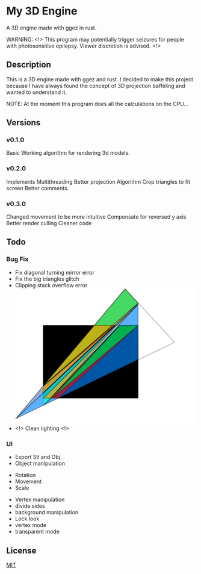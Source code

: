 # My 3D Engine
A 3D engine made with ggez in rust.

WARNING: <!> This program may potentially trigger seizures for people with photosensitive epilepsy. Viewer discretion is advised. <!>

## Description
This is a 3D engine made with ggez and rust. I decided to make this project because I have always found the concept of 3D projection baffeling and wanted to understand it.

NOTE: At the moment this program does all the calculations on the CPU...

## Versions
### v0.1.0
Basic Working algorithm for rendering 3d models.

### v0.2.0
Implements Multithreading
Better projection Algorithm
Crop triangles to fit screen
Better comments.

### v0.3.0
Changed movement to be more intuitive
Compensate for reversed y axis
Better render culling
Cleaner code

## Todo
 ### Bug Fix
 - Fix diagonal turning mirror error
 - Fix the big triangles glitch
 - Clipping stack overflow error
![overflow](img/clipping_err.png)
 - <!> Clean lighting <!>
 ### UI
  + Export Stl and Obj
  + Object manipulation
   - Rotation
   - Movement
   - Scale
  + Vertex manipulation
  + divide sides
  + background manipulation
  + Lock look
  + vertex mode
  + transparent mode

## License
[MIT](https://choosealicense.com/licenses/mit/)